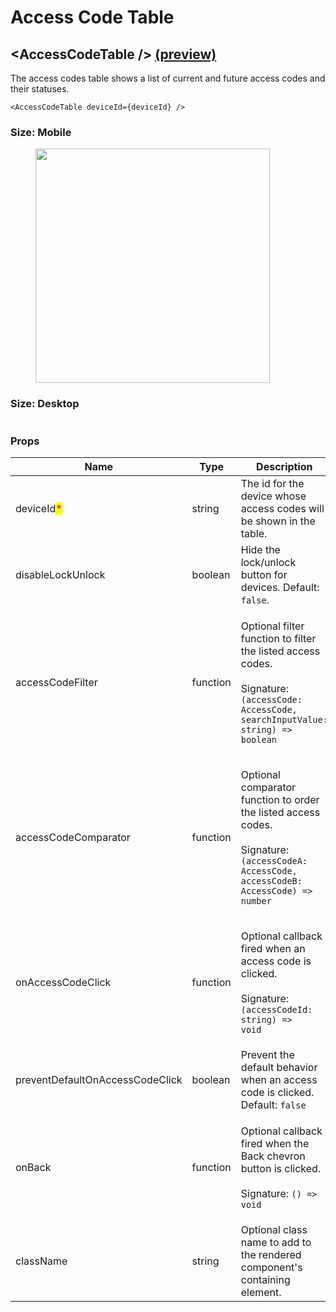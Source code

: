 # Access Code Table

## \<AccessCodeTable /> [(preview)](https://react.seam.co/?path=/docs/example-accesscodetable--docs)

The access codes table shows a list of current and future access codes and their statuses.

```
<AccessCodeTable deviceId={deviceId} />
```

### Size: Mobile

<figure><img src="../../.gitbook/assets/Screen Shot 2023-05-18 at 9.52.00 PM.png" alt="" width="375"><figcaption></figcaption></figure>

### Size: Desktop

<figure><img src="../../.gitbook/assets/Screen Shot 2023-05-18 at 9.52.28 PM (1).png" alt=""><figcaption></figcaption></figure>

### Props

| Name                                       | Type     | Description                                                                                                                                                       |
| ------------------------------------------ | -------- | ----------------------------------------------------------------------------------------------------------------------------------------------------------------- |
| deviceId<mark style="color:red;">\*</mark> | string   | The id for the device whose access codes will be shown in the table.                                                                                              |
| disableLockUnlock                          | boolean  | Hide the lock/unlock button for devices. Default: `false`.                                                                                                        |
| accessCodeFilter                           | function | <p>Optional filter function to filter the listed access codes.<br><br>Signature: <code>(accessCode: AccessCode, searchInputValue: string) => boolean</code></p>   |
| accessCodeComparator                       | function | <p>Optional comparator function to order the listed access codes.<br><br>Signature: <code>(accessCodeA: AccessCode, accessCodeB: AccessCode) => number</code></p> |
| onAccessCodeClick                          | function | <p>Optional callback fired when an access code is clicked.<br><br>Signature: <code>(accessCodeId: string) => void</code></p>                                      |
| preventDefaultOnAccessCodeClick            | boolean  | Prevent the default behavior when an access code is clicked. Default: `false`                                                                                     |
| onBack                                     | function | <p>Optional callback fired when the Back chevron button is clicked.<br><br>Signature: <code>() => void</code></p>                                                 |
| className                                  | string   | Optional class name to add to the rendered component's containing element.                                                                                        |
